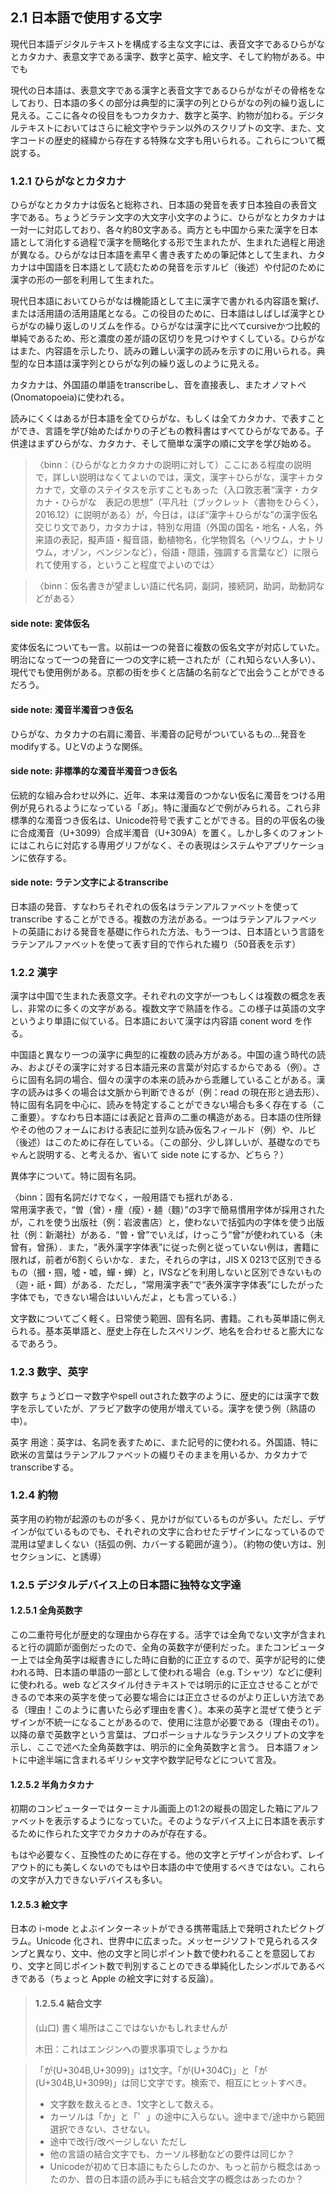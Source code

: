 ## 2.1 日本語で使用する文字

現代日本語デジタルテキストを構成する主な文字には、表音文字であるひらがなとカタカナ、表意文字である漢字、数字と英字、絵文字、そして約物がある。中でも

現代の日本語は、表意文字である漢字と表音文字であるひらがながその骨格をなしており、日本語の多くの部分は典型的に漢字の列とひらがなの列の繰り返しに見える。ここに各々の役目をもつカタカナ、数字と英字、約物が加わる。デジタルテキストにおいてはさらに絵文字やラテン以外のスクリプトの文字、また、文字コードの歴史的経緯から存在する特殊な文字も用いられる。これらについて概説する。

### 1.2.1 ひらがなとカタカナ
ひらがなとカタカナは仮名と総称され、日本語の発音を表す日本独自の表音文字である。ちょうどラテン文字の大文字小文字のように、ひらがなとカタカナは一対一に対応しており、各々約80文字ある。両方とも中国から来た漢字を日本語として消化する過程で漢字を簡略化する形で生まれたが、生まれた過程と用途が異なる。ひらがなは日本語を素早く書き表すための筆記体として生まれ、カタカナは中国語を日本語として読むための発音を示すルビ（後述）や付記のために漢字の形の一部を利用して生まれた。

現代日本語においてひらがなは機能語として主に漢字で書かれる内容語を繋げ、または活用語の活用語尾となる。この役目のために、日本語はしばしば漢字とひらがなの繰り返しのリズムを作る。ひらがなは漢字に比べてcursiveかつ比較的単純であるため、形と濃度の差が語の区切りを見つけやすくしている。ひらがなはまた、内容語を示したり、読みの難しい漢字の読みを示すのに用いられる。典型的な日本語は漢字列とひらがな列の繰り返しのように見える。

カタカナは、外国語の単語をtranscribeし、音を直接表し、またオノマトペ(Onomatopoeia)に使われる。

読みにくくはあるが日本語を全てひらがな、もしくは全てカタカナ、で表すことができ、言語を学び始めたばかりの子どもの教科書はすべてひらがなである。子供達はまずひらがな、カタカナ、そして簡単な漢字の順に文字を学び始める。

>〈binn：（ひらがなとカタカナの説明に対して）ここにある程度の説明で，詳しい説明はなくてよいのでは，漢文，漢字＋ひらがな，漢字＋カタカナで，文章のステイタスを示すこともあった（入口敦志著“漢字・カタカナ・ひらがな　表記の思想”（平凡社（ブックレット〈書物をひらく〉，2016.12）に説明がある）が，今日は，ほぼ“漢字＋ひらがな”の漢字仮名交じり文であり，カタカナは，特別な用語（外国の国名・地名・人名，外来語の表記，擬声語・擬音語，動植物名，化学物質名（ヘリウム，ナトリウム，オゾン，ベンジンなど），俗語・隠語，強調する言葉など）に限られて使用する，ということ程度でよいのでは〉

>〈binn：仮名書きが望ましい語に代名詞，副詞，接続詞，助詞，助動詞などがある〉

#### side note: 変体仮名
変体仮名についても一言。以前は一つの発音に複数の仮名文字が対応していた。明治になって一つの発音に一つの文字に統一されたが（これ知らない人多い）、現代でも使用例がある。京都の街を歩くと店舗の名前などで出会うことができるだろう。

#### side note: 濁音半濁音つき仮名
ひらがな、カタカナの右肩に濁音、半濁音の記号がついているもの…発音をmodifyする。UとVのような関係。

#### side note: 非標準的な濁音半濁音つき仮名
伝統的な組み合わせ以外に、近年、本来は濁音のつかない仮名に濁音をつける用例が見られるようになっている「あ゙」。特に漫画などで例がみられる。これら非標準的な濁音つき仮名は、Unicode符号で表すことができる。目的の平仮名の後に合成濁音（U+3099）合成半濁音（U+309A）を置く。しかし多くのフォントにはこれらに対応する専用グリフがなく、その表現はシステムやアプリケーションに依存する。

#### side note: ラテン文字によるtranscribe
日本語の発音、すなわちそれぞれの仮名はラテンアルファベットを使って transcribe することができる。複数の方法がある。一つはラテンアルファベットの英語における発音を基礎に作られた方法、もう一つは、日本語という言語をラテンアルファベットを使って表す目的で作られた綴り（50音表を示す）

### 1.2.2 漢字
漢字は中国で生まれた表意文字。それぞれの文字が一つもしくは複数の概念を表し、非常のに多くの文字がある。複数文字で熟語を作る。この様子は英語の文字というより単語に似ている。日本語において漢字は内容語 conent word を作る。

中国語と異なり一つの漢字に典型的に複数の読み方がある。中国の違う時代の読み、およびその漢字に対する日本語元来の言葉が対応するからである（例）。さらに固有名詞の場合、個々の漢字の本来の読みから乖離していることがある。漢字の読みは多くの場合は文脈から判断できるが（例：read の現在形と過去形）、特に固有名詞を中心に、読みを特定することができない場合も多く存在する（ここ重要）。すなわち日本語には表記と音声の二重の構造がある。日本語の住所録やその他のフォームにおける表記に並列な読み仮名フィールド（例）や、ルビ（後述）はこのために存在している。（この部分、少し詳しいが、基礎なのでちゃんと説明する、と考えるか、省いて side note にするか、どちら？）

異体字について。特に固有名詞。

〈binn：固有名詞だけでなく，一般用語でも揺れがある．  
常用漢字表で，“曽（曾）・痩（瘦）・麺（麵）”の3字で簡易慣用字体が採用されたが，これを使う出版社（例：岩波書店）と，使わないで括弧内の字体を使う出版社（例：新潮社）がある．“曽・曾”でいえば，けっこう“曾”が使われている（未曾有，曾孫）．また，“表外漢字字体表”に従った例と従っていない例は，書籍に限れば，前者が6割くらいかな．また，それらの字は，JIS X 0213で区別できるもの（摑・掴，噓・嘘，蟬・蝉）と，IVSなどを利用しないと区別できないもの（迦・祇・餌）がある．ただし，“常用漢字表”で“表外漢字字体表”にしたがった字体でも，できない場合はいいんだよ，とも言っている．）

文字数についてごく軽く。日常使う範囲、固有名詞、書籍。これも英単語に例えられる。基本英単語と、歴史上存在したスペリング、地名を合わせると膨大になるであろう。

### 1.2.3 数字、英字
数字
ちょうどローマ数字やspell outされた数字のように、歴史的には漢字で数字を示していたが、アラビア数字の使用が増えている。漢字を使う例（熟語の中）。

英字
用途：英字は、名詞を表すために、また記号的に使われる。外国語、特に欧米の言葉はラテンアルファベットの綴りそのままを用いるか、カタカナでtranscribeする。

### 1.2.4 約物
英字用の約物が起源のものが多く、見かけが似ているものが多い。ただし、デザインが似ているものでも、それぞれの文字に合わせたデザインになっているので混用は望ましくない（括弧の例、カバーする範囲が違う）。（約物の使い方は、別セクションに、と誘導）

### 1.2.5 デジタルデバイス上の日本語に独特な文字達

#### 1.2.5.1 全角英数字
この二重符号化が歴史的な理由から存在する。活字では全角でない文字が含まれると行の調節が面倒だったので、全角の英数字が便利だった。またコンピューター上では全角英字は縦書きにした時に自動的に正立するので、英字が記号的に使われる時、日本語の単語の一部として使われる場合（e.g. Tシャツ）などに便利に使われる。web などスタイル付きテキストでは明示的に正立させることができるので本来の英字を使って必要な場合には正立させるのがより正しい方法である（理由！このように書いたら必ず理由を書く）。本来の英字と混ぜて使うとデザインが不統一になることがあるので、使用に注意が必要である（理由その1）。
以降の章で英数字という言葉は、プロポーショナルなラテンスクリプトの文字を示し、ここで述べた全角英数字は、明示的に全角英数字と言う。
日本語フォントに中途半端に含まれるギリシャ文字や数学記号などについて言及。

#### 1.2.5.2 半角カタカナ
初期のコンピューターではターミナル画面上の1:2の縦長の固定した箱にアルファベットを表示するようになっていた。そのようなデバイス上に日本語を表示するために作られた文字でカタカナのみが存在する。

もはや必要なく、互換性のために存在する。他の文字とデザインが合わず、レイアウト的にも美しくないのでもはや日本語の中で使用するべきではない。これらの文字が入力できないデバイスも多い。

#### 1.2.5.3 絵文字
日本の i-mode とよぶインターネットができる携帯電話上で発明されたピクトグラム。Unicode 化され、世界中に広まった。メッセージソフトで見られるスタンプと異なり、文中、他の文字と同じポイント数で使われることを意図しており、文字と同じポイント数で判別することのできる単純化したシンボルであるべきである（ちょっと Apple の絵文字に対する反論）。


>#### 1.2.5.4 結合文字
> (山口) 書く場所はここではないかもしれませんが
>
>木田：これはエンジンへの要求事項でしょうかね

>「が(U+304B,U+3099)」は1文字。「が(U+304C)」と「が(U+304B,U+3099)」は同じ文字です。検索で、相互にヒットすべき。
>* 文字数を数えるとき、1文字として数える。
>* カーソルは「か」と「゜」の途中に入らない。途中まで/途中から範囲選択できない、させない。
>* 途中で改行/改ページしない
>ただし
>* 他の言語の結合文字でも、カーソル移動などの要件は同じか？
>* Unicodeが初めて日本語にもたらしたのか、もっと前から概念はあったのか、昔の日本語の読み手にも結合文字の概念はあったのか？
